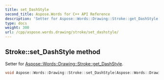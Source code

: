 ```yaml
---
title: set_DashStyle
second_title: Aspose.Words for C++ API Reference
description: 'Setter for Aspose::Words::Drawing::Stroke::get_DashStyle.'
type: docs
weight: 300
url: /cpp/aspose.words.drawing/stroke/set_dashstyle/
---
```

## Stroke::set_DashStyle method


Setter for [Aspose::Words::Drawing::Stroke::get_DashStyle](../get_dashstyle/).

```cpp
void Aspose::Words::Drawing::Stroke::set_DashStyle(Aspose::Words::Drawing::DashStyle value)
```

